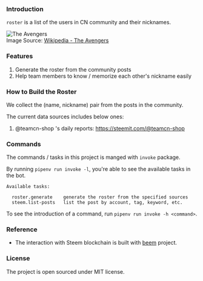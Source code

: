 ### Introduction

`roster` is a list of the users in CN community and their nicknames.

![The Avengers](https://upload.wikimedia.org/wikipedia/en/f/f9/TheAvengers2012Poster.jpg)
<br/>
Image Source: [Wikipedia - The Avengers](https://en.wikipedia.org/wiki/The_Avengers_(2012_film))


### Features

1. Generate the roster from the community posts
1. Help team members to know / memorize each other's nickname easily


### How to Build the Roster

We collect the (name, nickname) pair from the posts in the community.

The current data sources includes below ones:
1. @teamcn-shop 's daily reports: https://steemit.com/@teamcn-shop



### Commands

The commands / tasks in this project is manged with `invoke` package.

By running `pipenv run invoke -l`, you're able to see the available tasks in the bot.

```
Available tasks:

  roster.generate    generate the roster from the specified sources
  steem.list-posts   list the post by account, tag, keyword, etc.
```

To see the introduction of a command, run `pipenv run invoke -h <command>`.


### Reference

- The interaction with Steem blockchain is built with [beem](https://github.com/holgern/beem) project.


### License

The project is open sourced under MIT license.
